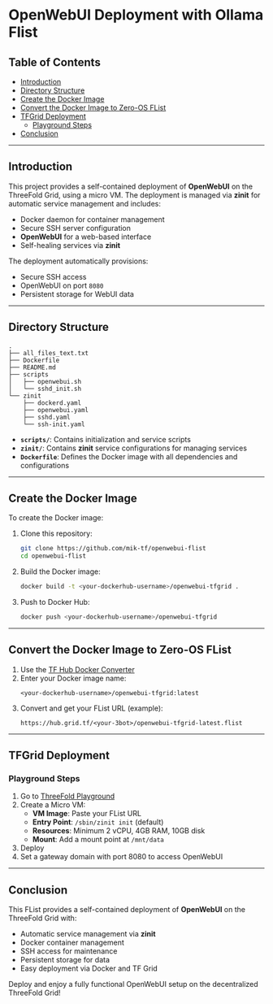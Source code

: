 <h1> OpenWebUI Deployment with Ollama Flist</h1>

<h2> Table of Contents </h2>

- [Introduction](#introduction)
- [Directory Structure](#directory-structure)
- [Create the Docker Image](#create-the-docker-image)
- [Convert the Docker Image to Zero-OS FList](#convert-the-docker-image-to-zero-os-flist)
- [TFGrid Deployment](#tfgrid-deployment)
  - [Playground Steps](#playground-steps)
- [Conclusion](#conclusion)

***

## Introduction

This project provides a self-contained deployment of **OpenWebUI** on the ThreeFold Grid, using a micro VM. The deployment is managed via **zinit** for automatic service management and includes:

- Docker daemon for container management
- Secure SSH server configuration
- **OpenWebUI** for a web-based interface
- Self-healing services via **zinit**

The deployment automatically provisions:
- Secure SSH access
- OpenWebUI on port `8080`
- Persistent storage for WebUI data

***

## Directory Structure

```
.
├── all_files_text.txt
├── Dockerfile
├── README.md
├── scripts
│   ├── openwebui.sh
│   └── sshd_init.sh
└── zinit
    ├── dockerd.yaml
    ├── openwebui.yaml
    ├── sshd.yaml
    └── ssh-init.yaml
```

- **`scripts/`**: Contains initialization and service scripts
- **`zinit/`**: Contains **zinit** service configurations for managing services
- **`Dockerfile`**: Defines the Docker image with all dependencies and configurations

***

## Create the Docker Image

To create the Docker image:

1. Clone this repository:
   ```bash
   git clone https://github.com/mik-tf/openwebui-flist
   cd openwebui-flist
   ```

2. Build the Docker image:
   ```bash
   docker build -t <your-dockerhub-username>/openwebui-tfgrid .
   ```

3. Push to Docker Hub:
   ```bash
   docker push <your-dockerhub-username>/openwebui-tfgrid
   ```

***

## Convert the Docker Image to Zero-OS FList

1. Use the [TF Hub Docker Converter](https://hub.grid.tf/docker-convert)
2. Enter your Docker image name:
   ```text
   <your-dockerhub-username>/openwebui-tfgrid:latest
   ```
3. Convert and get your FList URL (example):
   ```text
   https://hub.grid.tf/<your-3bot>/openwebui-tfgrid-latest.flist
   ```

***

## TFGrid Deployment

### Playground Steps

1. Go to [ThreeFold Playground](https://play.grid.tf)
2. Create a Micro VM:
   - **VM Image**: Paste your FList URL
   - **Entry Point**: `/sbin/zinit init` (default)
   - **Resources**: Minimum 2 vCPU, 4GB RAM, 10GB disk
   - **Mount**: Add a mount point at `/mnt/data`
3. Deploy
4. Set a gateway domain with port 8080 to access OpenWebUI

***

## Conclusion

This FList provides a self-contained deployment of **OpenWebUI** on the ThreeFold Grid with:
- Automatic service management via **zinit**
- Docker container management
- SSH access for maintenance
- Persistent storage for data
- Easy deployment via Docker and TF Grid

Deploy and enjoy a fully functional OpenWebUI setup on the decentralized ThreeFold Grid!